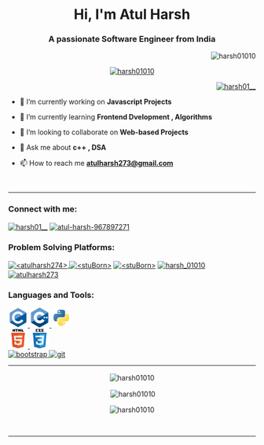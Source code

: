 
 
<h1 align="center">Hi, I'm Atul Harsh</h1>
<h3 align="center">A passionate  Software Engineer from India</h3>
<p align="right"> <img src="https://komarev.com/ghpvc/?username=harsh01010&label=Profile%20views&color=0e75b6&style=flat" alt="harsh01010" /> </p>

<p align="center"> <a href="https://github.com/ryo-ma/github-profile-trophy"><img src="https://github-profile-trophy.vercel.app/?username=harsh01010" alt="harsh01010" /></a> </p>

<p align="right"> <a href="https://twitter.com/harsh01__" target="blank"><img src="https://img.shields.io/twitter/url/https/twitter.com/cloudposse.svg?style=social&label=Follow%20%40harsh01__" alt="harsh01__" /></a> </p>

<!--<img align="right" alt="error loading" width="400" src="https://media.tenor.com/8tr_CU6730MAAAAC/web-dev-website-development.gif">-->
<div>
 
  - 🔭 I’m currently working on **Javascript Projects**

  - 🌱 I’m currently learning  **Frontend Dvelopment , Algorithms**

  - 👯 I’m looking to collaborate on **Web-based Projects**

  - 💬 Ask me about **c++ , DSA**

  - 📫 How to reach me **atulharsh273@gmail.com**
</div><br/>
<hr>

<h3 align="left">Connect with me:</h3>
<p align="left">
<a href="https://twitter.com/harsh01__" target="blank"><img align="center" src="https://i.ibb.co/9V21s6B/icons8-twitterx-50.png" alt="harsh01__" height="48" width="48" /></a>
<a href="https://www.linkedin.com/in/atul-harsh-967897271/" target="blank"><img align="center" src="https://i.ibb.co/0fcXFj4/icons8-linkedin-48.png" alt="atul-harsh-967897271" height="48" width="48" /></a>
  
</p>
<h3 align="left">Problem Solving Platforms:</h3>
<p align="left">
 <a href="https://auth.geeksforgeeks.org/user/atulharsh274" target="blank"><img align="center" src="https://raw.githubusercontent.com/rahuldkjain/github-profile-readme-generator/master/src/images/icons/Social/geeks-for-geeks.svg" alt="<atulharsh274>" height="40" width="40"/>
 <a href="https://leetcode.com/hitroo310/" target="blank"><img align="center" src="https://raw.githubusercontent.com/rahuldkjain/github-profile-readme-generator/master/src/images/icons/Social/leet-code.svg" alt="<stuBorn>" height="40" width="40" /></a>
 <a href="https://www.codingninjas.com/studio/profile/stuBorn" target="blank"><img align="center" src="https://files.codingninjas.com/cn-studio-new-logo-27719.svg" alt="<stuBorn>" height="60" width="80" /></a>
 <a href="https://www.codechef.com/users/harsh_01010" target="blank"><img align="center" src="https://cdn.codechef.com/images/cc-logo-mobile-1.svg" alt="harsh_01010" height="40" width="40" /></a>
  <a href="https://www.hackerrank.com/atulharsh273" target="blank"><img align="center" src="https://upload.wikimedia.org/wikipedia/commons/thumb/4/40/HackerRank_Icon-1000px.png/800px-HackerRank_Icon-1000px.png" alt="atulharsh273" height="50" width="50" /></a>
 


 
</p>

<h3 align="left">Languages and Tools:</h3>
<p align="left"> <a href="https://www.cprogramming.com/" target="_blank" rel="noreferrer"> <img src="https://raw.githubusercontent.com/devicons/devicon/master/icons/c/c-original.svg" alt="c" width="40" height="40"/> </a> 
 <a href="https://www.w3schools.com/cpp/" target="_blank" rel="noreferrer"> <img src="https://raw.githubusercontent.com/devicons/devicon/master/icons/cplusplus/cplusplus-original.svg" alt="cplusplus" width="40" height="40"/> </a>
 <a href="https://www.python.org" target="_blank" rel="noreferrer"> <img src="https://raw.githubusercontent.com/devicons/devicon/master/icons/python/python-original.svg" alt="python" width="40" height="40"/> </a> <br/>
 <a href="https://www.w3.org/html/" target="_blank" rel="noreferrer"> <img src="https://raw.githubusercontent.com/devicons/devicon/master/icons/html5/html5-original-wordmark.svg" alt="html5" width="40" height="40"/> </a> 
 <a href="https://www.w3schools.com/css/" target="_blank" rel="noreferrer"> <img src="https://raw.githubusercontent.com/devicons/devicon/master/icons/css3/css3-original-wordmark.svg" alt="css3" width="40" height="40"/> </a><br>
 <a href="https://getbootstrap.com/" target="_blank" rel="noreferrer"> <img src="https://getbootstrap.com/docs/5.0/assets/brand/bootstrap-logo.svg" alt="bootstrap" width="40" height="40"/> </a>
 <a href="https://git-scm.com/" target="_blank" rel="noreferrer"> <img src="https://www.vectorlogo.zone/logos/git-scm/git-scm-icon.svg" alt="git" width="40" height="40"/> </a>
</p><hr/>
<p align="center"><img align="center" src="https://github-readme-stats.vercel.app/api/top-langs?username=harsh01010&show_icons=true&locale=en&layout=compact" alt="harsh01010" /></p>

<p align="center">&nbsp;<img align="center" src="https://github-readme-stats.vercel.app/api?username=harsh01010&show_icons=true&locale=en" alt="harsh01010" /></p>



<p align="center"><img align="center" src="https://github-readme-streak-stats.herokuapp.com/?user=harsh01010&" alt="harsh01010" /></p>
<br/>
<hr/>
